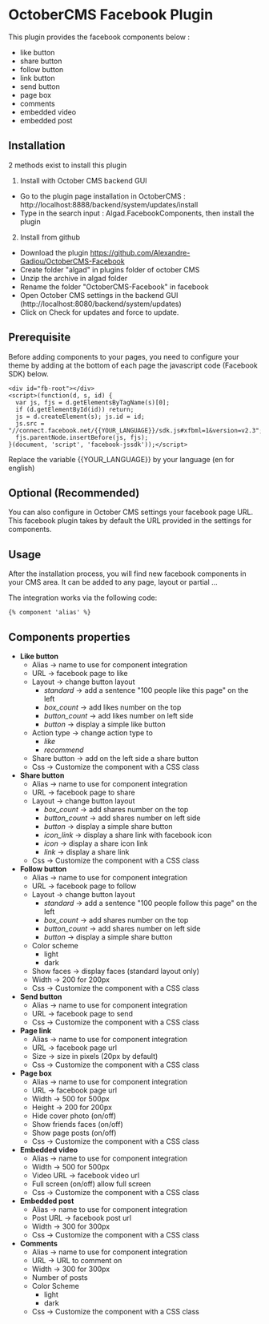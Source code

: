 OctoberCMS Facebook Plugin
==========================

This plugin provides the facebook components below : 

- like button
- share button
- follow button
- link button
- send button
- page box
- comments
- embedded video
- embedded post

Installation
------------

2 methods exist to install this plugin

1) Install with October CMS backend GUI
- Go to the plugin page installation in OctoberCMS : http://localhost:8888/backend/system/updates/install
- Type in the search input : Algad.FacebookComponents, then install the plugin

2) Install from github
- Download the plugin https://github.com/Alexandre-Gadiou/OctoberCMS-Facebook
- Create folder "algad" in plugins folder of october CMS
- Unzip the archive in algad folder
- Rename the folder "OctoberCMS-Facebook" in facebook
- Open October CMS settings in the backend GUI (http://localhost:8080/backend/system/updates)
- Click on Check for updates and force to update.



Prerequisite
------------
Before adding components to your pages, you need to configure your theme by adding at the bottom of each page 
the javascript code (Facebook SDK) below. 

```
<div id="fb-root"></div>
<script>(function(d, s, id) {
  var js, fjs = d.getElementsByTagName(s)[0];
  if (d.getElementById(id)) return;
  js = d.createElement(s); js.id = id;
  js.src = "//connect.facebook.net/{{YOUR_LANGUAGE}}/sdk.js#xfbml=1&version=v2.3";
  fjs.parentNode.insertBefore(js, fjs);
}(document, 'script', 'facebook-jssdk'));</script>
```

Replace the variable {{YOUR_LANGUAGE}} by your language (en for english)


Optional (Recommended)
--------
You can also configure in October CMS settings your facebook page URL. 
This facebook plugin takes by default the URL provided in the settings for components.


Usage
-----
After the installation process, you will find new facebook components in your CMS area.
It can be added to any page, layout or partial ... 

The integration works via the following code:

```
{% component 'alias' %}
```

Components properties
---------------------

* **Like button**
  * Alias &rarr; name to use for component integration
  * URL &rarr; facebook page to like
  * Layout &rarr; change button layout 
	  * *standard* &rarr; add a sentence "100 people like this page" on the left
	  * *box_count* &rarr; add likes number on the top
	  * *button_count* &rarr; add likes number on left side
	  * *button* &rarr; display a simple like button
  * Action type &rarr; change action type to
	  * *like*
	  * *recommend*
  * Share button &rarr; add on the left side a share button
  * Css &rarr; Customize the component with a CSS class
* **Share button**
  * Alias &rarr; name to use for component integration
  * URL &rarr; facebook page to share
  * Layout &rarr; change button layout 
	  * *box_count* &rarr; add shares number on the top
	  * *button_count* &rarr; add shares number on left side
	  * *button* &rarr; display a simple share button
	  * *icon_link* &rarr; display a share link with facebook icon
	  * *icon* &rarr; display a share icon link
	  * *link* &rarr; display a share link
  * Css &rarr; Customize the component with a CSS class
* **Follow button**
  * Alias &rarr; name to use for component integration
  * URL &rarr; facebook page to follow
  * Layout &rarr; change button layout 
	  * *standard* &rarr; add a sentence "100 people follow this page" on the left 
	  * *box_count* &rarr; add shares number on the top
	  * *button_count* &rarr; add shares number on left side
	  * *button* &rarr; display a simple share button
  * Color scheme
	  * light
	  * dark
  * Show faces &rarr; display faces (standard layout only)
  * Width &rarr; 200 for 200px
  * Css &rarr; Customize the component with a CSS class
* **Send button**
  * Alias &rarr; name to use for component integration
  * URL &rarr; facebook page to send
  * Css &rarr; Customize the component with a CSS class
* **Page link**
  * Alias &rarr; name to use for component integration
  * URL &rarr; facebook page url
  * Size &rarr; size in pixels (20px by default)
  * Css &rarr; Customize the component with a CSS class
* **Page box**
  * Alias &rarr; name to use for component integration
  * URL &rarr; facebook page url
  * Width &rarr; 500 for 500px
  * Height &rarr; 200 for 200px
  * Hide cover photo (on/off)
  * Show friends faces (on/off)
  * Show page posts (on/off)
  * Css &rarr; Customize the component with a CSS class
* **Embedded video**
  * Alias &rarr; name to use for component integration
  * Width &rarr; 500 for 500px
  * Video URL &rarr; facebook video url
  * Full screen (on/off) allow full screen
  * Css &rarr; Customize the component with a CSS class
* **Embedded post**
  * Alias &rarr; name to use for component integration
  * Post URL &rarr; facebook post url
  * Width &rarr; 300 for 300px
  * Css &rarr; Customize the component with a CSS class
* **Comments**
  * Alias &rarr; name to use for component integration
  * URL &rarr; URL to comment on
  * Width &rarr; 300 for 300px
  * Number of posts
  * Color Scheme 
	  * light
	  * dark
  * Css &rarr; Customize the component with a CSS class
